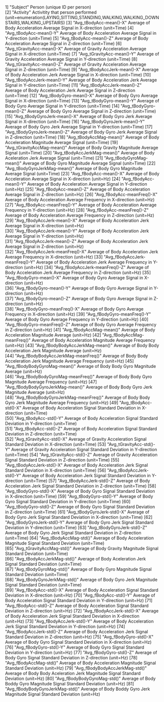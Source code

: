  1] "Subject"                                         Person (unique ID per person)                 
 [2] "Activity"                                       Activitity that person performed  (unit=enumeration(LAYING,SITTING,STANDING,WALKING,WALKING_DOWNSTAIRS,WALKING_UPSTAIRS)
 [3] "Avg_tBodyAcc-mean()-X"                          Average of Body Acceleration Average Signal in X-direction (unit=Time)
 [4] "Avg_tBodyAcc-mean()-Y"                          Average of Body Acceleration Average Signal in Y-direction (unit=Time)
 [5] "Avg_tBodyAcc-mean()-Z"                          Average of Body Acceleration Average Signal in Z-direction (unit=Time)
 [6] "Avg_tGravityAcc-mean()-X"                       Average of Gravity Acceleration Average Signal in X-direction (unit=Time)
 [7] "Avg_tGravityAcc-mean()-Y"                       Average of Gravity Acceleration Average Signal in Y-direction (unit=Time)
 [8] "Avg_tGravityAcc-mean()-Z"                       Average of Gravity Acceleration Average Signal in Z-direction (unit=Time)
 [9] "Avg_tBodyAccJerk-mean()-X"                      Average of Body Acceleration Jerk Average Signal in X-direction (unit=Time)
[10] "Avg_tBodyAccJerk-mean()-Y"                      Average of Body Acceleration Jerk Average Signal in Y-direction (unit=Time)
[11] "Avg_tBodyAccJerk-mean()-Z"                      Average of Body Acceleration Jerk Average Signal in Z-direction (unit=Time)
[12] "Avg_tBodyGyro-mean()-X"                         Average of Body Gyro Average Signal in X-direction (unit=Time)
[13] "Avg_tBodyGyro-mean()-Y"                         Average of Body Gyro Average Signal in Y-direction (unit=Time)
[14] "Avg_tBodyGyro-mean()-Z"                         Average of Body Gyro Average Signal in Z-direction (unit=Time)
[15] "Avg_tBodyGyroJerk-mean()-X"                     Average of Body Gyro Jerk Average Signal in X-direction (unit=Time)
[16] "Avg_tBodyGyroJerk-mean()-Y"                     Average of Body Gyro Jerk Average Signal in Y-direction (unit=Time)
[17] "Avg_tBodyGyroJerk-mean()-Z"                     Average of Body Gyro Jerk Average Signal in Z-direction (unit=Time)
[18] "Avg_tBodyAccMag-mean()"                         Average of Body Acceleration Magnitude Average Signal  (unit=Time)
[19] "Avg_tGravityAccMag-mean()"                      Average of Body Gravity Magnitude Average Signal  (unit=Time)
[20] "Avg_tBodyAccJerkMag-mean()"                     Average of Body Aceleration Jerk Average Signal  (unit=Time)
[21] "Avg_tBodyGyroMag-mean()"                        Average of Body Gyro Magnitude Average Signal  (unit=Time)
[22] "Avg_tBodyGyroJerkMag-mean()"                    Average of Body Gyro Magnitude Average Signal  (unit=Time)
[23] "Avg_fBodyAcc-mean()-X"                          Average of Body Acceleration Average Signal in X-direction (unit=Hz)
[24] "Avg_fBodyAcc-mean()-Y"                          Average of Body Acceleration Average Signal in Y-direction (unit=Hz)
[25] "Avg_fBodyAcc-mean()-Z"                          Average of Body Acceleration Average Signal in Z-direction (unit=Hz)
[26] "Avg_fBodyAcc-meanFreq()-X"                      Average of Body Acceleration Average Frequency in X-direction (unit=Hz)
[27] "Avg_fBodyAcc-meanFreq()-Y"                      Average of Body Acceleration Average Frequency in Y-direction (unit=Hz)
[28] "Avg_fBodyAcc-meanFreq()-Z"                      Average of Body Acceleration Average Frequency in Z-direction (unit=Hz)
[29] "Avg_fBodyAccJerk-mean()-X"                      Average of Body Acceleration Jerk Average Signal in X-direction (unit=Hz)   
[30] "Avg_fBodyAccJerk-mean()-Y"                      Average of Body Acceleration Jerk Average Signal in Y-direction (unit=Hz)   
[31] "Avg_fBodyAccJerk-mean()-Z"                      Average of Body Acceleration Jerk Average Signal in Z-direction (unit=Hz)   
[32] "Avg_fBodyAccJerk-meanFreq()-X"                  Average of Body Acceleration Jerk Average Frequency in X-direction (unit=Hz)
[33] "Avg_fBodyAccJerk-meanFreq()-Y"                  Average of Body Acceleration Jerk Average Frequency in Y-direction (unit=Hz)
[34] "Avg_fBodyAccJerk-meanFreq()-Z"                  Average of Body Acceleration Jerk Average Frequency in Z-direction (unit=Hz)
[35] "Avg_fBodyGyro-mean()-X"                         Average of Body Gyro Average Signal in X-direction (unit=Hz)   
[36] "Avg_fBodyGyro-mean()-Y"                         Average of Body Gyro Average Signal in Y-direction (unit=Hz)   
[37] "Avg_fBodyGyro-mean()-Z"                         Average of Body Gyro Average Signal in Z-direction (unit=Hz)   
[38] "Avg_fBodyGyro-meanFreq()-X"                     Average of Body Gyro Average Frequency in X-direction (unit=Hz)
[39] "Avg_fBodyGyro-meanFreq()-Y"                     Average of Body Gyro Average Frequency in Y-direction (unit=Hz)
[40] "Avg_fBodyGyro-meanFreq()-Z"                     Average of Body Gyro Average Frequency in Z-direction (unit=Hz)
[41] "Avg_fBodyAccMag-mean()"                         Average of Body Acceleration Magnitude Average (unit=Hz)
[42] "Avg_fBodyAccMag-meanFreq()"                     Average of Body Acceleration Magnitude Average Frequency (unit=Hz)
[43] "Avg_fBodyBodyAccJerkMag-mean()"                 Average of Body Body Acceleration Jerk Magnitude Average (unit=Hz)          
[44] "Avg_fBodyBodyAccJerkMag-meanFreq()"             Average of Body Body Acceleration Jerk Magnitude Average Frequency (unit=Hz)
[45] "Avg_fBodyBodyGyroMag-mean()"                    Average of Body Body Gyro Magnitude Average (unit=Hz)          
[46] "Avg_fBodyBodyGyroMag-meanFreq()"                Average of Body Body Gyro Magnitude Average Frequency (unit=Hz)
[47] "Avg_fBodyBodyGyroJerkMag-mean()"                Average of Body Body Gyro Jerk Magnitude Average (unit=Hz)          
[48] "Avg_fBodyBodyGyroJerkMag-meanFreq()"            Average of Body Body Gyro Jerk Magnitude Average Frequency (unit=Hz)
[49] "Avg_tBodyAcc-std()-X"                           Average of Body Acceleration Signal Standard Deviation in X-direction (unit=Time)   
[50] "Avg_tBodyAcc-std()-Y"                           Average of Body Acceleration Signal Standard Deviation in Y-direction (unit=Time)   
[51] "Avg_tBodyAcc-std()-Z"                           Average of Body Acceleration Signal Standard Deviation in Z-direction (unit=Time)   
[52] "Avg_tGravityAcc-std()-X"                        Average of Gravity Acceleration Signal Standard Deviation in X-direction (unit=Time)
[53] "Avg_tGravityAcc-std()-Y"                        Average of Gravity Acceleration Signal Standard Deviation in Y-direction (unit=Time)
[54] "Avg_tGravityAcc-std()-Z"                        Average of Gravity Acceleration Signal Standard Deviation in Z-direction (unit=Time)
[55] "Avg_tBodyAccJerk-std()-X"                       Average of Body Acceleration Jerk Signal Standard Deviation in X-direction (unit=Time)
[56] "Avg_tBodyAccJerk-std()-Y"                       Average of Body Acceleration Jerk Signal Standard Deviation in Y-direction (unit=Time)
[57] "Avg_tBodyAccJerk-std()-Z"                       Average of Body Acceleration Jerk Signal Standard Deviation in Z-direction (unit=Time)
[58] "Avg_tBodyGyro-std()-X"                          Average of Body Gyro Signal Standard Deviation in X-direction (unit=Time)
[59] "Avg_tBodyGyro-std()-Y"                          Average of Body Gyro Signal Standard Deviation in Y-direction (unit=Time)
[60] "Avg_tBodyGyro-std()-Z"                          Average of Body Gyro Signal Standard Deviation in Z-direction (unit=Time)
[61] "Avg_tBodyGyroJerk-std()-X"                      Average of Body Gyro Jerk Signal Standard Deviation in X-direction (unit=Time) 
[62] "Avg_tBodyGyroJerk-std()-Y"                      Average of Body Gyro Jerk Signal Standard Deviation in Y-direction (unit=Time) 
[63] "Avg_tBodyGyroJerk-std()-Z"                      Average of Body Gyro Jerk Signal Standard Deviation in Z-direction (unit=Time) 
[64] "Avg_tBodyAccMag-std()"                          Average of Body Acceleration Magnitude Signal Standard Deviation   (unit=Time)    
[65] "Avg_tGravityAccMag-std()"                       Average of Body Gravity Magnitude Signal Standard Deviation  (unit=Time)         
[66] "Avg_tBodyAccJerkMag-std()"                      Average of Body Aceleration Jerk  Signal Standard Deviation  (unit=Time)          
[67] "Avg_tBodyGyroMag-std()"                         Average of Body Gyro Magnitude  Signal  Standard Deviation   (unit=Time)            
[68] "Avg_tBodyGyroJerkMag-std()"                     Average of Body Gyro Jerk Magnitude  Signal Standard Deviation  (unit=Time)            
[69] "Avg_fBodyAcc-std()-X"                           Average of Body Acceleration Signal Standard Deviation in X-direction (unit=Hz) 
[70] "Avg_fBodyAcc-std()-Y"                           Average of Body Acceleration Signal Standard Deviation in Y-direction (unit=Hz) 
[71] "Avg_fBodyAcc-std()-Z"                           Average of Body Acceleration Signal Standard Deviation in Z-direction (unit=Hz) 
[72] "Avg_fBodyAccJerk-std()-X"                       Average of Body Acceleration Jerk Signal Standard Deviation in X-direction (unit=Hz) 
[73] "Avg_fBodyAccJerk-std()-Y"                       Average of Body Acceleration Jerk Signal Standard Deviation in Y-direction (unit=Hz) 
[74] "Avg_fBodyAccJerk-std()-Z"                       Average of Body Acceleration Jerk Signal Standard Deviation in Z-direction (unit=Hz) 
[75] "Avg_fBodyGyro-std()-X"                          Average of Body Gyro Signal Standard Deviation in X-direction (unit=Hz) 
[76] "Avg_fBodyGyro-std()-Y"                          Average of Body Gyro Signal Standard Deviation in Y-direction (unit=Hz) 
[77] "Avg_fBodyGyro-std()-Z"                          Average of Body Gyro Signal Standard Deviation in Z-direction (unit=Hz) 
[78] "Avg_fBodyAccMag-std()"                          Average of Body Acceleration  Magnitude Signal Standard Deviation  (unit=Hz) 
[79] "Avg_fBodyBodyAccJerkMag-std()"                  Average of Body Body Aceleration Jerk  Magnitude Signal Standard Deviation  (unit=Hz) 
[80] "Avg_fBodyBodyGyroMag-std()"                     Average of Body Boddy Gyro Magnitude  Signal  Standard Deviation   (unit=Hz) 
[81] "Avg_fBodyBodyGyroJerkMag-std()"                 Average of Body Boddy Gyro Jerk Magnitude  Signal  Standard Deviation   (unit=Hz) 